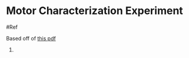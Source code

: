 # Motor Characterization Experiment
#Ref

Based off of [this pdf](https://pages.mtu.edu/~wjendres/ProductRealization1Course/DC_Motor_Calculations.pdf)

1. 